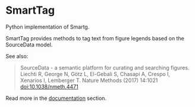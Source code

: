 # SmartTag
Python implementation of Smartg.

SmartTag provides methods to tag text from figure legends based on the SourceData model.

See also:

> SourceData - a semantic platform for curating and searching figures.
> Liechti R, George N, Götz L, El-Gebali S, Chasapi A, Crespo I, Xenarios I, Lemberger T.
> Nature Methods (2017) 14:1021 [doi:10.1038/nmeth.4471](http://doi.org/10.1038/nmeth.4471)

Read more in the [documentation](py_smtag/docs/index.md) section.
